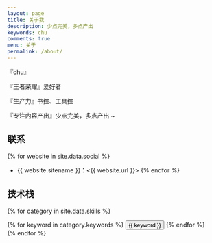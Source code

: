 ```yaml
---
layout: page
title: 关于我
description: 少点完美，多点产出
keywords: chu
comments: true
menu: 关于
permalink: /about/
---
```


『chu』

『王者荣耀』爱好者

『生产力』书控、工具控

『专注内容产出』少点完美，多点产出 ~

## 联系

{% for website in site.data.social %}
<!-- * {{ website.sitename }}：[@{{ website.name }}]({{ website.url }}) -->
* {{ website.sitename }}：<{{ website.url }}>
{% endfor %}

## 技术栈

{% for category in site.data.skills %}
<!-- ### {{ category.name }} -->
<div class="btn-inline">
{% for keyword in category.keywords %}
<button class="btn btn-outline" type="button">{{ keyword }}</button>
{% endfor %}
</div>
{% endfor %}
